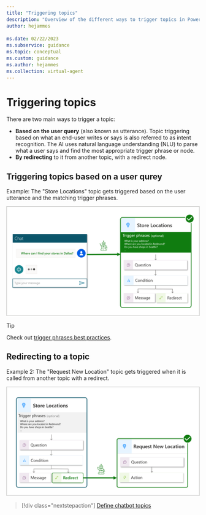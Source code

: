 ```yaml
---
title: "Triggering topics"
description: "Overview of the different ways to trigger topics in Power Virtual Agents"
author: hejammes

ms.date: 02/22/2023
ms.subservice: guidance
ms.topic: conceptual
ms.custom: guidance
ms.author: hejammes
ms.collection: virtual-agent
---
```


# Triggering topics

There are two main ways to trigger a topic: 
- **Based on the user query** (also known as utterance). Topic triggering based on what an end-user writes or says is also referred to as intent recognition. The AI uses natural language understanding (NLU) to parse what a user says and find the most appropriate trigger phrase or node. 
- **By redirecting** to it from another topic, with a redirect node.

## Triggering topics based on a user qurey
Example: The "Store Locations" topic gets triggered based on the user utterance and the matching trigger phrases.

![Diagram showing a Power Virtual Agents being triggered with a matching trigger phrase](./media/topics/topic-triggering-with-trigger-phrases.png)

> [!TIP]
> Check out [trigger phrases best practices](/trigger-phrases-best-practices).

## Redirecting to a topic
Example 2: The "Request New Location" topic gets triggered when it is called from another topic with a redirect.

![Diagram showing a Power Virtual Agents being triggered by a redirect from another topic](./media/topics/topic-triggering-with-redirect.png)

> [!div class="nextstepaction"]
> [Define chatbot topics](defining-chatbot-topics.md)